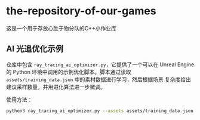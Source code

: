 # the-repository-of-our-games
这是一个用于存放心胜于物分队的C++小作业库

## AI 光追优化示例

仓库中包含 `ray_tracing_ai_optimizer.py`，它提供了一个可以在 Unreal
Engine 的 Python 环境中调用的示例优化脚本。脚本通过读取
`assets/training_data.json` 中的素材数据进行学习，然后根据场景
复杂度给出建议采样数量，并用进化算法进一步微调。

使用方法：

```bash
python3 ray_tracing_ai_optimizer.py --assets assets/training_data.json 1.5
```
